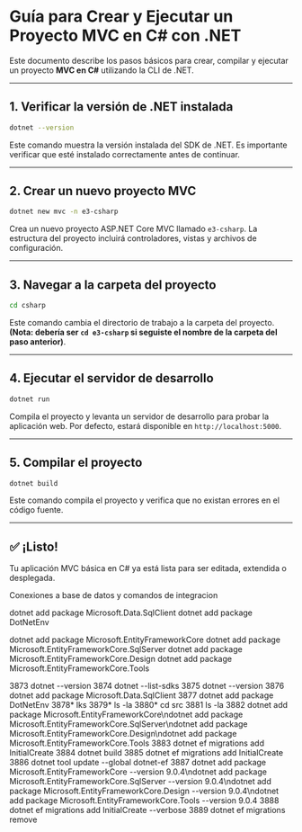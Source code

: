 
# Guía para Crear y Ejecutar un Proyecto MVC en C# con .NET

Este documento describe los pasos básicos para crear, compilar y ejecutar un proyecto **MVC en C#** utilizando la CLI de .NET.

---

## 1. Verificar la versión de .NET instalada

```bash
dotnet --version
```
Este comando muestra la versión instalada del SDK de .NET. Es importante verificar que esté instalado correctamente antes de continuar.

---

## 2. Crear un nuevo proyecto MVC

```bash
dotnet new mvc -n e3-csharp
```
Crea un nuevo proyecto ASP.NET Core MVC llamado `e3-csharp`. La estructura del proyecto incluirá controladores, vistas y archivos de configuración.

---

## 3. Navegar a la carpeta del proyecto

```bash
cd csharp
```
Este comando cambia el directorio de trabajo a la carpeta del proyecto. **(Nota: debería ser `cd e3-csharp` si seguiste el nombre de la carpeta del paso anterior)**.

---

## 4. Ejecutar el servidor de desarrollo

```bash
dotnet run
```
Compila el proyecto y levanta un servidor de desarrollo para probar la aplicación web. Por defecto, estará disponible en `http://localhost:5000`.

---

## 5. Compilar el proyecto

```bash
dotnet build
```
Este comando compila el proyecto y verifica que no existan errores en el código fuente.

---

## ✅ ¡Listo!
Tu aplicación MVC básica en C# ya está lista para ser editada, extendida o desplegada.

Conexiones a base de datos y comandos de integracion

dotnet add package Microsoft.Data.SqlClient
dotnet add package DotNetEnv

dotnet add package Microsoft.EntityFrameworkCore
dotnet add package Microsoft.EntityFrameworkCore.SqlServer
dotnet add package Microsoft.EntityFrameworkCore.Design
dotnet add package Microsoft.EntityFrameworkCore.Tools



 3873  dotnet --version
 3874  dotnet --list-sdks
 3875  dotnet --version
 3876  dotnet add package Microsoft.Data.SqlClient
 3877  dotnet add package DotNetEnv
 3878* lks
 3879* ls -la
 3880* cd src
 3881  ls -la
 3882  dotnet add package Microsoft.EntityFrameworkCore\ndotnet add package Microsoft.EntityFrameworkCore.SqlServer\ndotnet add package Microsoft.EntityFrameworkCore.Design\ndotnet add package Microsoft.EntityFrameworkCore.Tools
 3883  dotnet ef migrations add InitialCreate
 3884  dotnet build
 3885  dotnet ef migrations add InitialCreate
 3886  dotnet tool update --global dotnet-ef
 3887  dotnet add package Microsoft.EntityFrameworkCore --version 9.0.4\ndotnet add package Microsoft.EntityFrameworkCore.SqlServer --version 9.0.4\ndotnet add package Microsoft.EntityFrameworkCore.Design --version 9.0.4\ndotnet add package Microsoft.EntityFrameworkCore.Tools --version 9.0.4
 3888  dotnet ef migrations add InitialCreate --verbose
 3889  dotnet ef migrations remove